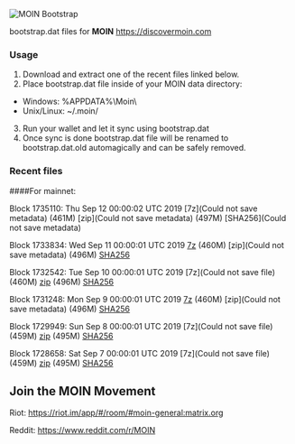 ![MOIN Bootstrap](https://i.imgur.com/KjM1jMp.jpg)

bootstrap.dat files for **MOIN** https://discovermoin.com

### Usage

1. Download and extract one of the recent files linked below.
2. Place bootstrap.dat file inside of your MOIN data directory:
 - Windows: %APPDATA%\Moin\
 - Unix/Linux: ~/.moin/
3. Run your wallet and let it sync using bootstrap.dat
4. Once sync is done bootstrap.dat file will be renamed to bootstrap.dat.old automagically and can be safely removed.


### Recent files

####For mainnet:

Block 1735110: Thu Sep 12 00:00:02 UTC 2019 [7z](Could not save metadata) (461M) [zip](Could not save metadata) (497M) [SHA256](Could not save metadata)

Block 1733834: Wed Sep 11 00:00:01 UTC 2019 [7z]() (460M) [zip](Could not save metadata) (496M) [SHA256](https://transfer.sh/h6cIB/sha256.txt)

Block 1732542: Tue Sep 10 00:00:01 UTC 2019 [7z](Could not save file) (460M) [zip]() (496M) [SHA256]()

Block 1731248: Mon Sep  9 00:00:01 UTC 2019 [7z]() (460M) [zip](Could not save metadata) (496M) [SHA256](https://transfer.sh/ihGMU/sha256.txt)

Block 1729949: Sun Sep  8 00:00:01 UTC 2019 [7z](Could not save file) (459M) [zip]() (495M) [SHA256]()

Block 1728658: Sat Sep  7 00:00:01 UTC 2019 [7z](Could not save file) (459M) [zip]() (495M) [SHA256]()

## Join the MOIN Movement

Riot: https://riot.im/app/#/room/#moin-general:matrix.org

Reddit: https://www.reddit.com/r/MOIN
